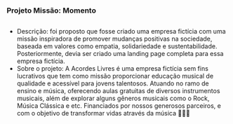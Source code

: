 ### Projeto Missão: Momento
##
- Descrição: foi proposto que fosse criado uma empresa fictícia com uma missão inspiradora de promover mudanças positivas na sociedade, baseada em valores como empatia, solidariedade e sustentabilidade. Posteriormente, devia ser criado uma landing page completa para essa empresa fictícia. <br>
- Sobre o projeto: A Acordes Livres é uma empresa fictícia sem fins lucrativos que tem como missão proporcionar educação musical de qualidade e acessível para jovens talentosos. Atuando no ramo de ensino e música, oferecendo aulas gratuitas de diversos instrumentos musicais, além de explorar alguns gêneros musicais como o Rock, Música Clássica e etc. Financiados por nossos generosos parceiros, e com o objetivo de transformar vidas através da música 🎵🎸🥁 <br>
